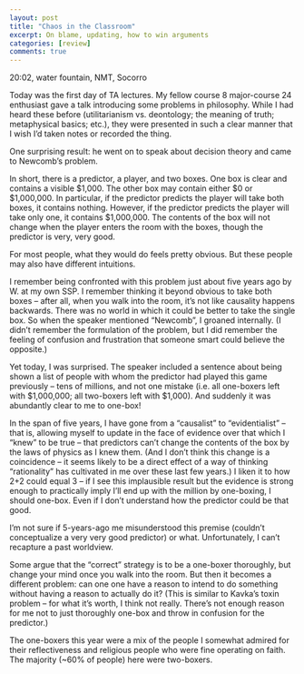 ```yaml
---
layout: post
title: "Chaos in the Classroom"
excerpt: On blame, updating, how to win arguments
categories: [review]
comments: true
---
```

20:02, water fountain, NMT, Socorro

Today was the first day of TA lectures. My fellow course 8 major-course 24 enthusiast gave a talk introducing some problems in philosophy. While I had heard these before (utilitarianism vs. deontology; the meaning of truth; metaphysical basics; etc.), they were presented in such a clear manner that I wish I’d taken notes or recorded the thing.

One surprising result: he went on to speak about decision theory and came to Newcomb’s problem.

In short, there is a predictor, a player, and two boxes. One box is clear and contains a visible $1,000. The other box may contain either $0 or $1,000,000. In particular, if the predictor predicts the player will take both boxes, it contains nothing. However, if the predictor predicts the player will take only one, it contains $1,000,000. The contents of the box will not change when the player enters the room with the boxes, though the predictor is very, very good.

For most people, what they would do feels pretty obvious. But these people may also have different intuitions.

I remember being confronted with this problem just about five years ago by W. at my own SSP. I remember thinking it beyond obvious to take both boxes – after all, when you walk into the room, it’s not like causality happens backwards. There was no world in which it could be better to take the single box. So when the speaker mentioned “Newcomb”, I groaned internally. (I didn’t remember the formulation of the problem, but I did remember the feeling of confusion and frustration that someone smart could believe the opposite.)

Yet today, I was surprised. The speaker included a sentence about being shown a list of people with whom the predictor had played this game previously – tens of millions, and not one mistake (i.e. all one-boxers left with $1,000,000; all two-boxers left with $1,000). And suddenly it was abundantly clear to me to one-box!

In the span of five years, I have gone from a “causalist” to “evidentialist” – that is, allowing myself to update in the face of evidence over that which I “knew” to be true – that predictors can’t change the contents of the box by the laws of physics as I knew them. (And I don’t think this change is a coincidence – it seems likely to be a direct effect of a way of thinking “rationality” has cultivated in me over these last few years.) I liken it to how 2+2 could equal 3 – if I see this implausible result but the evidence is strong enough to practically imply I’ll end up with the million by one-boxing, I should one-box. Even if I don’t understand how the predictor could be that good.

I’m not sure if 5-years-ago me misunderstood this premise (couldn’t conceptualize a very very good predictor) or what. Unfortunately, I can’t recapture a past worldview.

Some argue that the “correct” strategy is to be a one-boxer thoroughly, but change your mind once you walk into the room. But then it becomes a different problem: can one one have a reason to intend to do something without having a reason to actually do it? (This is similar to Kavka’s toxin problem – for what it’s worth, I think not really. There’s not enough reason for me not to just thoroughly one-box and throw in confusion for the predictor.)

The one-boxers this year were a mix of the people I somewhat admired for their reflectiveness and religious people who were fine operating on faith. The majority (~60% of people) here were two-boxers.

